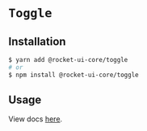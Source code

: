 # `Toggle`

## Installation

```sh
$ yarn add @rocket-ui-core/toggle
# or
$ npm install @rocket-ui-core/toggle
```

## Usage

View docs [here](https://rocket-ui-core.com/docs/components/toggle).
